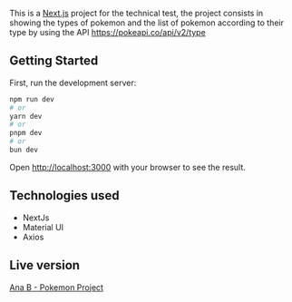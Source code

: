 This is a [Next.js](https://nextjs.org) project for the technical test, the project consists in showing the types of pokemon and the list of pokemon according to their type by using the API https://pokeapi.co/api/v2/type

## Getting Started

First, run the development server:

```bash
npm run dev
# or
yarn dev
# or
pnpm dev
# or
bun dev
```

Open [http://localhost:3000](http://localhost:3000) with your browser to see the result.

## Technologies used
- NextJs
- Material UI
- Axios


## Live version
[Ana B - Pokemon Project](https://pokemon-project-tau.vercel.app/)

